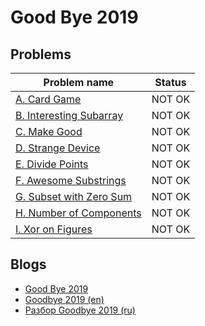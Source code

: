 # Good Bye 2019

## Problems

|Problem name|Status|
|------------|---------|
| [A. Card Game](problems/A._Card_Game.md)|NOT OK|
| [B. Interesting Subarray](problems/B._Interesting_Subarray.md)|NOT OK|
| [C. Make Good](problems/C._Make_Good.md)|NOT OK|
| [D. Strange Device](problems/D._Strange_Device.md)|NOT OK|
| [E. Divide Points](problems/E._Divide_Points.md)|NOT OK|
| [F. Awesome Substrings](problems/F._Awesome_Substrings.md)|NOT OK|
| [G. Subset with Zero Sum](problems/G._Subset_with_Zero_Sum.md)|NOT OK|
| [H. Number of Components](problems/H._Number_of_Components.md)|NOT OK|
| [I. Xor on Figures](problems/I._Xor_on_Figures.md)|NOT OK|
## Blogs

- [Good Bye 2019](blogs/Good_Bye_2019.md)
- [Goodbye 2019 (en)](blogs/Goodbye_2019_(en).md)
- [Разбор Goodbye 2019 (ru)](blogs/Разбор_Goodbye_2019_(ru).md)
